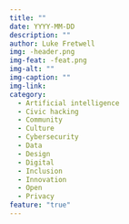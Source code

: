 ```yaml
---
title: ""
date: YYYY-MM-DD
description: ""
author: Luke Fretwell
img: -header.png
img-feat: -feat.png
img-alt: ""
img-caption: ""
img-link: 
category:
  - Artificial intelligence
  - Civic hacking
  - Community
  - Culture
  - Cybersecurity
  - Data
  - Design
  - Digital
  - Inclusion
  - Innovation
  - Open
  - Privacy
feature: "true"
---
```


